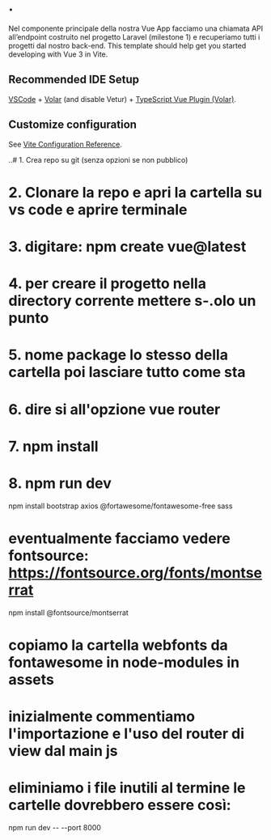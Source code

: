 # .
Nel componente principale della nostra Vue App facciamo una chiamata API all’endpoint costruito nel progetto Laravel (milestone 1) e recuperiamo tutti i progetti dal nostro back-end.
This template should help get you started developing with Vue 3 in Vite.

## Recommended IDE Setup

[VSCode](https://code.visualstudio.com/) + [Volar](https://marketplace.visualstudio.com/items?itemName=Vue.volar) (and disable Vetur) + [TypeScript Vue Plugin (Volar)](https://marketplace.visualstudio.com/items?itemName=Vue.vscode-typescript-vue-plugin).

## Customize configuration

See [Vite Configuration Reference](https://vitejs.dev/config/).

..# 1. Crea repo su git (senza opzioni se non pubblico)
# 2. Clonare la repo e apri la cartella su vs code e aprire terminale
# 3. digitare: npm create vue@latest
# 4. per creare il progetto nella directory corrente mettere s-.olo un  punto
# 5. nome package lo stesso della cartella poi lasciare tutto come sta
# 6. dire si all'opzione vue router
# 7. npm install
# 8. npm run dev

npm install bootstrap axios @fortawesome/fontawesome-free sass

# eventualmente facciamo vedere fontsource: https://fontsource.org/fonts/montserrat
npm install @fontsource/montserrat

# copiamo la cartella webfonts da fontawesome in node-modules in assets
# inizialmente commentiamo l'importazione e l'uso del router di view dal main js
# eliminiamo i file inutili al termine le cartelle dovrebbero essere così:

npm run dev -- --port 8000
